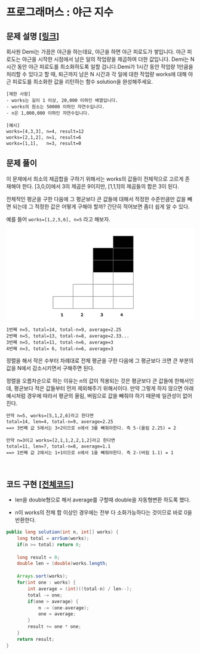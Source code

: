 # 프로그래머스 : 야근 지수

## 문제 설명 [[링크]](https://programmers.co.kr/learn/courses/30/lessons/12927)

회사원 Demi는 가끔은 야근을 하는데요, 야근을 하면 야근 피로도가 쌓입니다. 야근 피로도는 야근을 시작한 시점에서 남은 일의 작업량을 제곱하여 더한 값입니다. Demi는 N시간 동안 야근 피로도를 최소화하도록 일할 겁니다.Demi가 1시간 동안 작업량 1만큼을 처리할 수 있다고 할 때, 퇴근까지 남은 N 시간과 각 일에 대한 작업량 works에 대해 야근 피로도를 최소화한 값을 리턴하는 함수 solution을 완성해주세요.

```
[제한 사항]
- works는 길이 1 이상, 20,000 이하인 배열입니다.
- works의 원소는 50000 이하인 자연수입니다.
- n은 1,000,000 이하인 자연수입니다.

[예시]
works=[4,3,3], n=4, result=12
works=[2,1,2], n=1, result=6
works=[1,1],   n=3, result=0
```



## 문제 풀이

이 문제에서 최소의 제곱합을 구하기 위해서는 works의 값들이 전체적으로 고르게 존재해야 한다. [3,0,0]에서 3의 제곱은 9이지만, [1,1,1]의 제곱들의 합은 3이 된다. 

전체적인 평균을 구한 다음에 그 평균보다 큰 값들에 대해서 적정한 수준만큼만 값을 빼면 되는데 그 적정한 값은 어떻게 구해야 할까? 간단히 적어보면 좀더 쉽게 알 수 있다. 

예를 들어 `works=[1,2,5,6], n=5` 라고 해보자.

![](./1.png)

```
1번째 n=5, total=14, total-n=9, average=2.25
2번째 n=5, total=13, total-n=8, average=2.33...
3번째 n=5, total=11, total-n=6, average=3
4번째 n=3, total= 6, total-n=6, average=3
```

정렬을 해서 작은 수부터 차례대로 전체 평균을 구한 다음에 그 평균보다 크면 큰 부분의 값을 N에서  감소시키면서 구해주면 된다. 

정렬을 오름차순으로 하는 이유는 n의 값이 적용되는 것은 평균보다 큰 값들에 한해서인데, 평균보다 적은 값들부터 먼저 제외해주기 위해서이다. 만약 그렇게 하지 않으면 아래 예시처럼 경우에 따라서 평균의 올림, 버림으로 값을 빼줘야 하기 때문에 일관성이 없어진다.

```
만약 n=5, works=[5,1,2,6]라고 한다면 
total=14, len=4, total-n=9, average=2.25 
==> 3번째 값 5에서는 3+2이므로 n에서 3를 빼줘야한다. 즉 5-(올림 2.25) = 2

만약 n=3이고 works=[2,1,1,2,2,1,2]라고 한다면 
total=11, len=7, total-n=8, average=1.1
==> 1번째 값 2에서는 1+1이므로 n에서 1을 빼줘야한다. 즉 2-(버림 1.1) = 1
```


​    



## 코드 구현 [[전체코드]](Solution.java)

- len을 double형으로 해서 average를 구할때 double을 자동형변환 하도록 했다.  

- n이 works의 전체 합 이상인 경우에는 전부 다 소화가능하다는 것이므로 바로 0을 반환한다.

```java
public long solution(int n, int[] works) {
    long total = arrSum(works);
    if(n >= total) return 0;

    long result = 0;
    double len = (double)works.length;

    Arrays.sort(works);
    for(int one : works) {
        int average = (int)((total-n) / len--);
        total -= one;
        if(one > average) {
            n -= (one-average);
            one = average;
        }
        result += one * one;
    }
    return result;
}
```

